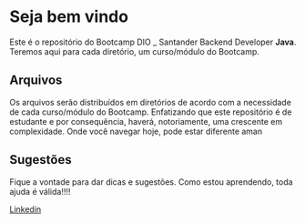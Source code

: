 # Seja bem vindo

Este é o repositório do Bootcamp DIO _ Santander Backend Developer **Java**. 
Teremos aqui para cada diretório, um curso/módulo do Bootcamp.


## Arquivos

Os arquivos serão distribuídos em diretórios de acordo com a necessidade de cada curso/módulo do Bootcamp. 
Enfatizando que este repositório é de estudante e por consequência, haverá, notoriamente, uma crescente em complexidade. 
Onde você navegar hoje, pode estar diferente aman

## Sugestões

Fique a vontade para dar dicas e sugestões. Como estou aprendendo, toda ajuda é válida!!!!


[Linkedin](https://www.linkedin.com/in/joao-paulo-santos-ribeiro)
